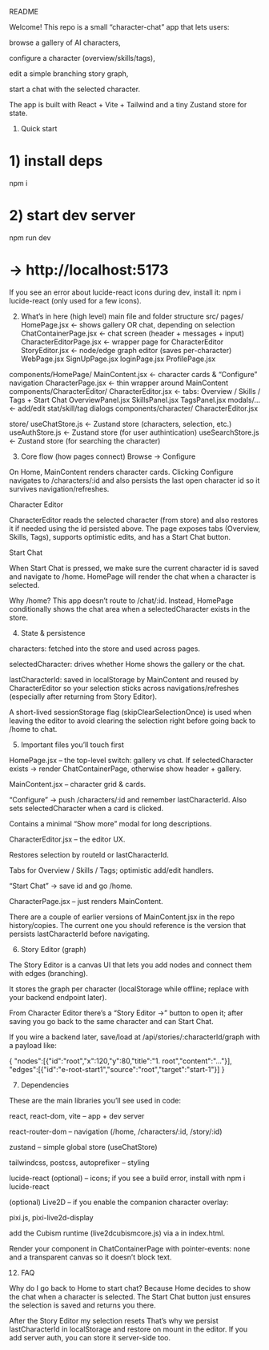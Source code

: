 README

Welcome! This repo is a small “character-chat” app that lets users:

browse a gallery of AI characters,

configure a character (overview/skills/tags),

edit a simple branching story graph,

start a chat with the selected character.

The app is built with React + Vite + Tailwind and a tiny Zustand store for state.

1) Quick start
# 1) install deps
npm i

# 2) start dev server
npm run dev
# → http://localhost:5173


If you see an error about lucide-react icons during dev, install it:
npm i lucide-react (only used for a few icons).

2) What’s in here (high level)  main file and folder structure
src/
  pages/
    HomePage.jsx            ← shows gallery OR chat, depending on selection
    ChatContainerPage.jsx   ← chat screen (header + messages + input)
    CharacterEditorPage.jsx ← wrapper page for CharacterEditor
    StoryEditor.jsx         ← node/edge graph editor (saves per-character)
    WebPage.jsx
    SignUpPage.jsx
    loginPage.jsx
    ProfilePage.jsx
  
  components/HomePage/
    MainContent.jsx         ← character cards & “Configure” navigation
    CharacterPage.jsx       ← thin wrapper around MainContent
  components/CharacterEditor/
    CharacterEditor.jsx     ← tabs: Overview / Skills / Tags + Start Chat
    OverviewPanel.jsx
    SkillsPanel.jsx
    TagsPanel.jsx
    modals/…                ← add/edit stat/skill/tag dialogs
  components/character/
    CharacterEditor.jsx
  
  store/
     useChatStore.js     ← Zustand store (characters, selection, etc.)
    useAuthStore.js      ← Zustand store  (for user authintication)
    useSearchStore.js    ← Zustand store (for searching the character)


3) Core flow (how pages connect)
Browse → Configure

On Home, MainContent renders character cards.
Clicking Configure navigates to /characters/:id and also persists the last open character id so it survives navigation/refreshes.

Character Editor

CharacterEditor reads the selected character (from store) and also restores it if needed using the id persisted above. The page exposes tabs (Overview, Skills, Tags), supports optimistic edits, and has a Start Chat button.

Start Chat

When Start Chat is pressed, we make sure the current character id is saved and navigate to /home. HomePage will render the chat when a character is selected.

Why /home? This app doesn’t route to /chat/:id. Instead, HomePage conditionally shows the chat area when a selectedCharacter exists in the store.

4) State & persistence

characters: fetched into the store and used across pages.

selectedCharacter: drives whether Home shows the gallery or the chat.

lastCharacterId: saved in localStorage by MainContent and reused by CharacterEditor so your selection sticks across navigations/refreshes (especially after returning from Story Editor).

A short-lived sessionStorage flag (skipClearSelectionOnce) is used when leaving the editor to avoid clearing the selection right before going back to /home to chat.

5) Important files you’ll touch first

HomePage.jsx – the top-level switch: gallery vs chat.
If selectedCharacter exists → render ChatContainerPage, otherwise show header + gallery.

MainContent.jsx – character grid & cards.

“Configure” → push /characters/:id and remember lastCharacterId.
Also sets selectedCharacter when a card is clicked.

Contains a minimal “Show more” modal for long descriptions.

CharacterEditor.jsx – the editor UX.

Restores selection by routeId or lastCharacterId.

Tabs for Overview / Skills / Tags; optimistic add/edit handlers.

“Start Chat” → save id and go /home.

CharacterPage.jsx – just renders MainContent.

There are a couple of earlier versions of MainContent.jsx in the repo history/copies. The current one you should reference is the version that persists lastCharacterId before navigating.

6) Story Editor (graph)

The Story Editor is a canvas UI that lets you add nodes and connect them with edges (branching).

It stores the graph per character (localStorage while offline; replace with your backend endpoint later).

From Character Editor there’s a “Story Editor →” button to open it; after saving you go back to the same character and can Start Chat.

If you wire a backend later, save/load at /api/stories/:characterId/graph with a payload like:

{
  "nodes":[{"id":"root","x":120,"y":80,"title":"1. root","content":"..."}],
  "edges":[{"id":"e-root-start1","source":"root","target":"start-1"}]
}

7) Dependencies

These are the main libraries you’ll see used in code:

react, react-dom, vite – app + dev server

react-router-dom – navigation (/home, /characters/:id, /story/:id)

zustand – simple global store (useChatStore)

tailwindcss, postcss, autoprefixer – styling

lucide-react (optional) – icons; if you see a build error, install with npm i lucide-react

(optional) Live2D – if you enable the companion character overlay:

pixi.js, pixi-live2d-display

add the Cubism runtime (live2dcubismcore.js) via a <script> tag in index.html

The gallery/cards, editor pages, and conditional home routing are evident in the referenced files.



Then replace the localStorage read/write in the Story Editor / Character Editor with fetch(${VITE_API_BASE_URL}/api/...).

9) Build
npm run build   # Vite production build
npm run preview # serve the build locally

10) Conventions & tips

Routing

Stay on /home for chat. Don’t create /chat/:id; HomePage chooses chat vs gallery by selectedCharacter.

For editor pages, keep /characters/:id so a refresh restores context.

Persistence

Always update both the store and localStorage.lastCharacterId when you switch characters or click Configure. That guarantees the selection survives coming back from the Story Editor or a refresh.

Optimistic updates

All edits in the editor are applied to the store immediately; when you add a backend, send the same payload and update the store only on success if you prefer strict consistency. (See the replaceCharacterInStore helper inside the editor.)

UI

Tailwind is used throughout. The gallery cards are intentionally fixed height (clamped text) and open a modal for full content so the grid doesn’t reflow.

11) Where to add things next

Backend wiring

Characters CRUD: hydrate the Zustand store from your API.

Story Graph: replace localStorage read/write with API at /api/stories/:characterId/graph.

Live2D overlay (optional)

Install pixi.js + pixi-live2d-display.

Put live2dcubismcore.js in public/ and load with <script src="/live2dcubismcore.js"></script> in index.html.

Render your <Live2DDisplay /> component in ChatContainerPage with pointer-events: none and a transparent canvas so it doesn’t block text.

12) FAQ

Why do I go back to Home to start chat?
Because Home decides to show the chat when a character is selected. The Start Chat button just ensures the selection is saved and returns you there.

After the Story Editor my selection resets
That’s why we persist lastCharacterId in localStorage and restore on mount in the editor. If you add server auth, you can store it server-side too.